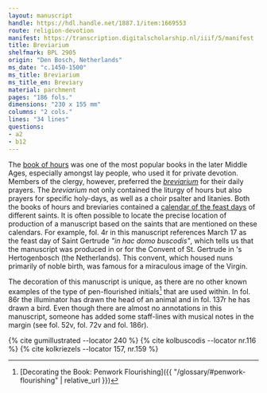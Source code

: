 ```yaml
---
layout: manuscript
handle: https://hdl.handle.net/1887.1/item:1669553
route: religion-devotion
manifest: https://transcription.digitalscholarship.nl/iiif/5/manifest
title: Breviarium
shelfmark: BPL 2905
origin: "Den Bosch, Netherlands"
ms_date: "c.1450-1500"
ms_title: Breviarium 
ms_title_en: Breviary
material: parchment
pages: "186 fols."
dimensions: "230 x 155 mm"
columns: "2 cols."
lines: "34 lines"
questions:
- a2
- b12
---
```


The [book of hours](https://en.wikipedia.org/wiki/Book_of_hours) was one
of the most popular books in the later Middle Ages, especially amongst
lay people, who used it for private devotion. Members of the clergy,
however, preferred the
[*breviarium*](https://en.wikipedia.org/wiki/Breviary) for their daily
prayers. The *breviarium* not only contained the liturgy of hours but
also prayers for specific holy-days, as well as a choir psalter and
litanies. Both the books of hours and breviaries contained a [calendar
of the feast days](https://en.wikipedia.org/wiki/Calendar_of_saints) of
different saints. It is often possible to locate the precise location of
production of a manuscript based on the saints that are mentioned on
these calendars. For example, fol. 4r in this manuscript references
March 17 as the feast day of Saint Gertrude *"in hac domo buscodis"*,
which tells us that the manuscript was produced in or for the Convent of
St. Gertrude in 's Hertogenbosch (the Netherlands). This convent,
which housed nuns primarily of noble birth, was famous for a miraculous
image of the Virgin.

The decoration of this manuscript is unique, as there are no other known
examples of the type of pen-flourished initials[^1] that are used within.
In fol. 86r the illuminator has drawn the head of an animal and in fol.
137r he has drawn a bird. Even though there are almost no annotations in
this manuscript, someone has added some staff-lines with musical notes
in the margin (see fol. 52v, fol. 72v and fol. 186r).

[^1]: [Decorating the Book: Penwork Flourishing]({{ "/glossary/#penwork-flourishing" | relative_url }})

{% cite gumillustrated --locator 240 %}
{% cite kolbuscodis --locator nr.116 %}
{% cite kolkriezels --locator 157, nr.159 %}
